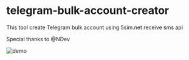 # telegram-bulk-account-creator
This tool create Telegram bulk account using 5sim.net receive sms api

Special thanks to @NDev

![demo](https://user-images.githubusercontent.com/101325333/215254708-ca95063b-f62c-41bc-87ff-ff0438e92683.PNG)
